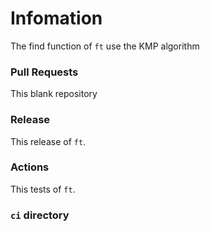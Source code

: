 # Infomation
The find function of `ft` use the KMP algorithm

### Pull Requests
This blank repository

### Release
This release of `ft`.

### Actions
This tests of `ft`.

### `ci` directory
